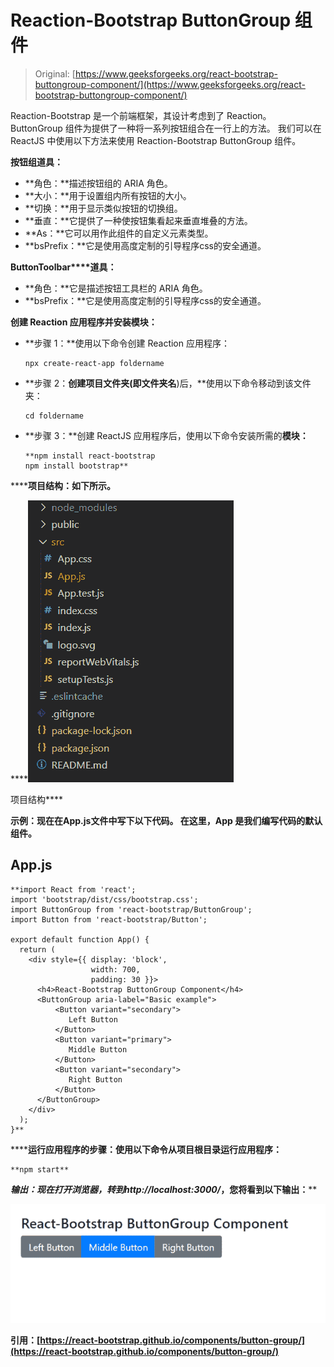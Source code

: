 # Reaction-Bootstrap ButtonGroup 组件

> Original: [https://www.geeksforgeeks.org/react-bootstrap-buttongroup-component/](https://www.geeksforgeeks.org/react-bootstrap-buttongroup-component/)

Reaction-Bootstrap 是一个前端框架，其设计考虑到了 Reaction。 ButtonGroup 组件为提供了一种将一系列按钮组合在一行上的方法。 我们可以在 ReactJS 中使用以下方法来使用 Reaction-Bootstrap ButtonGroup 组件。

**按钮组道具：**

*   **角色：**描述按钮组的 ARIA 角色。
*   **大小：**用于设置组内所有按钮的大小。
*   **切换：**用于显示类似按钮的切换组。
*   **垂直：**它提供了一种使按钮集看起来垂直堆叠的方法。
*   **As：**它可以用作此组件的自定义元素类型。
*   **bsPrefix：**它是使用高度定制的引导程序css的安全通道。

**ButtonToolbar****道具：**

*   **角色：**它是描述按钮工具栏的 ARIA 角色。
*   **bsPrefix：**它是使用高度定制的引导程序css的安全通道。

**创建 Reaction 应用程序并安装模块：**

*   **步骤 1：**使用以下命令创建 Reaction 应用程序：

    ```
    npx create-react-app foldername
    ```

*   **步骤 2：**创建项目文件夹(即文件夹名**)后，**使用以下命令移动到该文件夹：

    ```
    cd foldername
    ```

*   **步骤 3：**创建 ReactJS 应用程序后，使用以下命令安装所需的****模块：****

    ```
    **npm install react-bootstrap 
    npm install bootstrap**
    ```

******项目结构：**如下所示。****

****![](img/f04ae0d8b722a9fff0bd9bd138b29c23.png)

项目结构**** 

******示例：**现在在**App.js**文件中写下以下代码。 在这里，App 是我们编写代码的默认组件。****

## ****App.js****

```
**import React from 'react';
import 'bootstrap/dist/css/bootstrap.css';
import ButtonGroup from 'react-bootstrap/ButtonGroup';
import Button from 'react-bootstrap/Button';

export default function App() {
  return (
    <div style={{ display: 'block', 
                  width: 700, 
                  padding: 30 }}>
      <h4>React-Bootstrap ButtonGroup Component</h4>
      <ButtonGroup aria-label="Basic example">
          <Button variant="secondary">
             Left Button
          </Button>
          <Button variant="primary">
             Middle Button
          </Button>
          <Button variant="secondary">
             Right Button
          </Button>
      </ButtonGroup>
    </div>
  );
}**
```

******运行应用程序的步骤：**使用以下命令从项目根目录运行应用程序：****

```
**npm start**
```

******输出：**现在打开浏览器，转到***http://localhost:3000/***，您将看到以下输出：****

****![](img/1d62a30de6e833db016d0d0599217f46.png)****

******引用：**[https://react-bootstrap.github.io/components/button-group/](https://react-bootstrap.github.io/components/button-group/)****